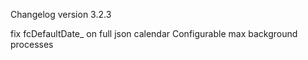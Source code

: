 Changelog version 3.2.3
 
fix fcDefaultDate_ on full json calendar
Configurable max background processes
